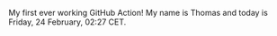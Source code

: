 My first ever working GitHub Action!
My name is Thomas and today is Friday, 24 February, 02:27 CET. 
